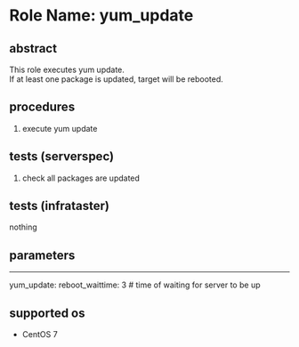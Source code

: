 # Role Name: yum_update

## abstract
This role executes yum update.  
If at least one package is updated, target will be rebooted.

## procedures
1. execute yum update

## tests (serverspec)
1. check all packages are updated

## tests (infrataster)
nothing

## parameters
---
yum_update:
  reboot_waittime: 3  # time of waiting for server to be up 

## supported os
* CentOS 7
